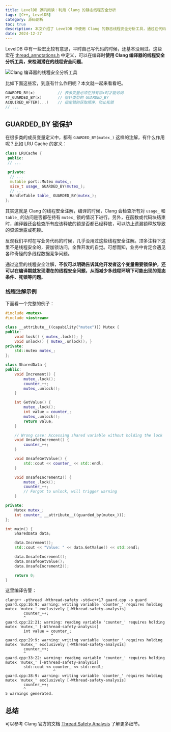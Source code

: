 ```yaml
---
title: LevelDB 源码阅读：利用 Clang 的静态线程安全分析
tags: [C++, LevelDB]
category: 源码剖析
toc: true
description: 本文介绍了 LevelDB 中使用 Clang 的静态线程安全分析工具，通过在代码中添加宏注释，来检测潜在的线程安全问题。
date: 2024-12-27
---
```


LevelDB 中有一些宏比较有意思，平时自己写代码的时候，还基本没用过。这些宏在 [thread_annotations.h](https://github.com/google/leveldb/blob/main/port/thread_annotations.h) 中定义，可以在编译时**使用 Clang 编译器的线程安全分析工具，来检测潜在的线程安全问题**。

![Clang 编译器的线程安全分析工具](https://slefboot-1251736664.file.myqcloud.com/20241227_leveldb_source_thread_anno_code.png)

<!-- more -->

比如下面这些宏，到底有什么作用呢？本文就一起来看看吧。

```cpp
GUARDED_BY(x)          // 表示变量必须在持有锁x时才能访问
PT_GUARDED_BY(x)       // 指针类型的 GUARDED_BY
ACQUIRED_AFTER(...)    // 指定锁的获取顺序，防止死锁
// ...
```

## GUARDED_BY 锁保护

在很多类的成员变量定义中，都有 `GUARDED_BY(mutex_)` 这样的注解，有什么作用呢？比如 LRU Cache 的定义：

```cpp
class LRUCache {
 public:
 // ...

 private:
  // ...
  mutable port::Mutex mutex_;
  size_t usage_ GUARDED_BY(mutex_);
  // ...
  HandleTable table_ GUARDED_BY(mutex_);
};
```

其实这就是 Clang 的线程安全注解，编译的时候，Clang 会检查所有对 `usage_` 和 `table_` 的访问是否都在持有 `mutex_` 锁的情况下进行。另外，在函数或代码块结束时，编译器还会检查所有应该释放的锁是否都已经释放，可以防止遗漏锁释放导致的资源泄露或死锁。

反观我们平时在写业务代码的时候，几乎没用过这些线程安全注解。顶多注释下这里不是线程安全的，要加锁访问，全靠开发的自觉。可想而知，业务中肯定会遇见各种奇怪的多线程数据竞争问题。

通过这里的线程安全注解，**不仅可以明确告诉其他开发者这个变量需要锁保护，还可以在编译期就发现潜在的线程安全问题，从而减少多线程环境下可能出现的竞态条件、死锁等问题**。

### 线程注解示例

下面看一个完整的例子：

```cpp
#include <mutex>
#include <iostream>

class __attribute__((capability("mutex"))) Mutex {
public:
    void lock() { mutex_.lock(); }
    void unlock() { mutex_.unlock(); }
private:
    std::mutex mutex_;
};

class SharedData {
public:
    void Increment() {
        mutex_.lock();
        counter_++;
        mutex_.unlock();
    }

    int GetValue() {
        mutex_.lock();
        int value = counter_;
        mutex_.unlock();
        return value;
    }

    // Wrong case: Accessing shared variable without holding the lock
    void UnsafeIncrement() {
        counter_++;
    }

    void UnsafeGetValue() {
        std::cout << counter_ << std::endl;
    }

    void UnsafeIncrement2() {
        mutex_.lock();
        counter_++;
        // Forgot to unlock, will trigger warning
    }

private:
    Mutex mutex_;
    int counter_ __attribute__((guarded_by(mutex_)));
};

int main() {
    SharedData data;

    data.Increment();
    std::cout << "Value: " << data.GetValue() << std::endl;

    data.UnsafeIncrement();
    data.UnsafeGetValue();
    data.UnsafeIncrement2();

    return 0;
}
```

这里编译告警：

```shell
clang++ -pthread -Wthread-safety -std=c++17 guard.cpp -o guard
guard.cpp:16:9: warning: writing variable 'counter_' requires holding mutex 'mutex_' exclusively [-Wthread-safety-analysis]
        counter_++;
        ^
guard.cpp:22:21: warning: reading variable 'counter_' requires holding mutex 'mutex_' [-Wthread-safety-analysis]
        int value = counter_;
                    ^
guard.cpp:29:9: warning: writing variable 'counter_' requires holding mutex 'mutex_' exclusively [-Wthread-safety-analysis]
        counter_++;
        ^
guard.cpp:33:22: warning: reading variable 'counter_' requires holding mutex 'mutex_' [-Wthread-safety-analysis]
        std::cout << counter_ << std::endl;
                     ^
guard.cpp:38:9: warning: writing variable 'counter_' requires holding mutex 'mutex_' exclusively [-Wthread-safety-analysis]
        counter_++;
        ^
5 warnings generated.
```

## 总结

可以参考 Clang 官方的文档 [Thread Safety Analysis](https://clang.llvm.org/docs/ThreadSafetyAnalysis.html) 了解更多细节。
